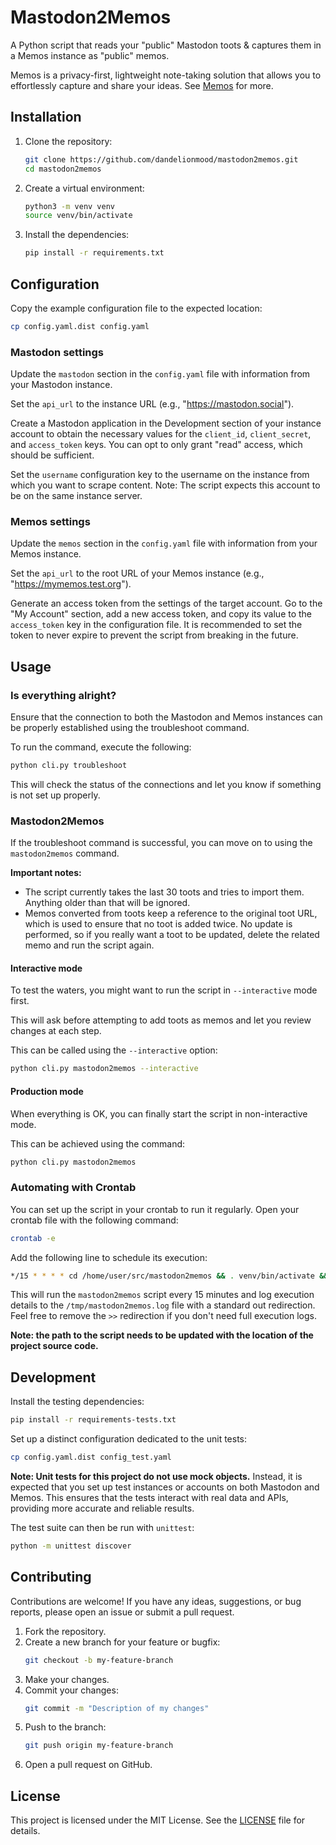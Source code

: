 # Mastodon2Memos

A Python script that reads your "public" Mastodon toots & captures them in a Memos instance as "public" memos.

Memos is a privacy-first, lightweight note-taking solution that allows you to effortlessly capture and share your ideas. See [Memos](https://www.usememos.com/) for more.

## Installation

1. Clone the repository:
    ```sh
    git clone https://github.com/dandelionmood/mastodon2memos.git
    cd mastodon2memos
    ```

2. Create a virtual environment:
    ```sh
    python3 -m venv venv
    source venv/bin/activate
    ```

3. Install the dependencies:
    ```sh
    pip install -r requirements.txt
    ```

## Configuration 

Copy the example configuration file to the expected location:
```sh
cp config.yaml.dist config.yaml
```

### Mastodon settings 

Update the `mastodon` section in the `config.yaml` file with information from your Mastodon instance.

Set the `api_url` to the instance URL (e.g., "https://mastodon.social").

Create a Mastodon application in the Development section of your instance account to obtain the necessary values for the `client_id`, `client_secret`, and `access_token` keys. You can opt to only grant "read" access, which should be sufficient.

Set the `username` configuration key to the username on the instance from which you want to scrape content. Note: The script expects this account to be on the same instance server.

### Memos settings

Update the `memos` section in the `config.yaml` file with information from your Memos instance.

Set the `api_url` to the root URL of your Memos instance (e.g., "https://mymemos.test.org").

Generate an access token from the settings of the target account. Go to the "My Account" section, add a new access token, and copy its value to the `access_token` key in the configuration file. It is recommended to set the token to never expire to prevent the script from breaking in the future.

## Usage

### Is everything alright?

Ensure that the connection to both the Mastodon and Memos instances can be properly established using the troubleshoot command.

To run the command, execute the following:

```sh
python cli.py troubleshoot
```

This will check the status of the connections and let you know if something is not set up properly.

### Mastodon2Memos

If the troubleshoot command is successful, you can move on to using the `mastodon2memos` command.

**Important notes:**
- The script currently takes the last 30 toots and tries to import them. Anything older than that will be ignored.
- Memos converted from toots keep a reference to the original toot URL, which is used to ensure that no toot is added twice. No update is performed, so if you really want a toot to be updated, delete the related memo and run the script again.

#### Interactive mode

To test the waters, you might want to run the script in `--interactive` mode first.

This will ask before attempting to add toots as memos and let you review changes at each step.

This can be called using the `--interactive` option:

```sh
python cli.py mastodon2memos --interactive
```

#### Production mode

When everything is OK, you can finally start the script in non-interactive mode.

This can be achieved using the command:

```sh
python cli.py mastodon2memos
```

### Automating with Crontab

You can set up the script in your crontab to run it regularly. Open your crontab file with the following command:

```sh
crontab -e
```

Add the following line to schedule its execution:

```sh
*/15 * * * * cd /home/user/src/mastodon2memos && . venv/bin/activate && python cli.py mastodon2memos >> /tmp/mastodon2memos.log 2>&1
```

This will run the `mastodon2memos` script every 15 minutes and log execution details to the `/tmp/mastodon2memos.log` file with a standard out redirection. Feel free to remove the `>>` redirection if you don't need full execution logs.

**Note: the path to the script needs to be updated with the location of the project source code.**

## Development

Install the testing dependencies:

```sh
pip install -r requirements-tests.txt
```

Set up a distinct configuration dedicated to the unit tests:

```sh
cp config.yaml.dist config_test.yaml
```

**Note: Unit tests for this project do not use mock objects.** Instead, it is expected that you set up test instances or accounts on both Mastodon and Memos. This ensures that the tests interact with real data and APIs, providing more accurate and reliable results.

The test suite can then be run with `unittest`:

```sh
python -m unittest discover
```

## Contributing

Contributions are welcome! If you have any ideas, suggestions, or bug reports, please open an issue or submit a pull request.

1. Fork the repository.
2. Create a new branch for your feature or bugfix:
    ```sh
    git checkout -b my-feature-branch
    ```
3. Make your changes.
4. Commit your changes:
    ```sh
    git commit -m "Description of my changes"
    ```
5. Push to the branch:
    ```sh
    git push origin my-feature-branch
    ```
6. Open a pull request on GitHub.

## License

This project is licensed under the MIT License. See the [LICENSE](LICENSE) file for details.